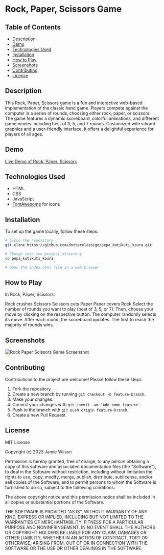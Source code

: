 # Rock, Paper, Scissors Game

## Table of Contents

- [Description](#description)
- [Demo](#demo)
- [Technologies Used](#technologies-used)
- [Installation](#installation)
- [How to Play](#how-to-play)
- [Screenshots](#screenshots)
- [Contributing](#contributing)
- [License](#license)

## Description

This Rock, Paper, Scissors game is a fun and interactive web-based implementation of the classic hand game. Players compete against the computer in a series of rounds, choosing either rock, paper, or scissors. The game features a dynamic scoreboard, colorful animations, and different game modes including best of 3, 5, and 7 rounds. Customized with vibrant graphics and a user-friendly interface, it offers a delightful experience for players of all ages.

## Demo

[Live Demo of Rock, Paper, Scissors](https://dottereldesign.github.io/pepa_kutikuti_koura)

## Technologies Used

- HTML
- CSS
- JavaScript
- [FontAwesome](https://fontawesome.com/) for icons

## Installation

To set up the game locally, follow these steps:

```bash
# Clone the repository
git clone https://github.com/dottereldesign/pepa_kutikuti_koura.git

# Change into the project directory
cd pepa_kutikuti_koura

# Open the index.html file in a web browser
```

## How to Play

In Rock, Paper, Scissors:

Rock crushes Scissors
Scissors cuts Paper
Paper covers Rock
Select the number of rounds you want to play (best of 3, 5, or 7). Then, choose your move by clicking on the respective button. The computer randomly selects its move. After each round, the scoreboard updates. The first to reach the majority of rounds wins.

## Screenshots

![Rock Paper Scissors Game Screenshot](https://i.imgur.com/cQ1yqxf.jpeg)

## Contributing

Contributions to the project are welcome! Please follow these steps:

1. Fork the repository.
2. Create a new branch by running `git checkout -b feature-branch`.
3. Make your changes.
4. Commit your changes with `git commit -am 'Add some feature'`.
5. Push to the branch with `git push origin feature-branch`.
6. Create a new Pull Request.

## License

MIT License

Copyright (c) 2023 Jamie Wilson

Permission is hereby granted, free of charge, to any person obtaining a copy of this software and associated documentation files (the "Software"), to deal in the Software without restriction, including without limitation the rights to use, copy, modify, merge, publish, distribute, sublicense, and/or sell copies of the Software, and to permit persons to whom the Software is furnished to do so, subject to the following conditions:

The above copyright notice and this permission notice shall be included in all copies or substantial portions of the Software.

THE SOFTWARE IS PROVIDED "AS IS", WITHOUT WARRANTY OF ANY KIND, EXPRESS OR IMPLIED, INCLUDING BUT NOT LIMITED TO THE WARRANTIES OF MERCHANTABILITY, FITNESS FOR A PARTICULAR PURPOSE AND NONINFRINGEMENT. IN NO EVENT SHALL THE AUTHORS OR COPYRIGHT HOLDERS BE LIABLE FOR ANY CLAIM, DAMAGES OR OTHER LIABILITY, WHETHER IN AN ACTION OF CONTRACT, TORT OR OTHERWISE, ARISING FROM, OUT OF OR IN CONNECTION WITH THE SOFTWARE OR THE USE OR OTHER DEALINGS IN THE SOFTWARE.








